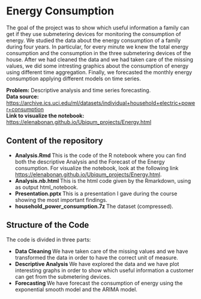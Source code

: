 # Energy Consumption
The goal of the project was to show which useful information a family can get if they use submetering devices for monitoring the consumption of energy. We studied the data about the energy consumption of a family during four years. In particular, for every minute we knew the total energy consumption and the consumption in the three submetering devices of the house. After we had cleaned the data and we had taken care of the missing values, we did some intresting graphics about the consumption of energy using different time aggregation. Finally, we forecasted the monthly energy consumption applying different models on time series. <br>

<b> Problem:</b> Descriptive analysis and time series forecasting. <br>
<b> Data source:</b> https://archive.ics.uci.edu/ml/datasets/individual+household+electric+power+consumption <br>
<b> Link to visualize the notebook: </b> https://elenabonan.github.io/Ubiqum_projects/Energy.html

## Content of the repository
- <b> Analysis.Rmd </b> This is the code of the R notebook where you can find both the descriptive Analysis and the Forecast of the Energy consumption. For visualize the notebook, look at the following link https://elenabonan.github.io/Ubiqum_projects/Energy.html.
- <b> Analysis.nb.html </b> This is the html code given by the Rmarkdown, using as output html_notebook.
- <b> Presentation.pptx </b> This is a presentation I gave during the course showing the most important findings. 
- <b> household_power_consumption.7z </b> The dataset (compressed).

## Structure of the Code 
The code is divided in three parts:
- <b> Data Cleaning </b> We have taken care of the missing values and we have transformed the data in order to have the correct unit of measure.
- <b> Descriptive Analysis </b> We have explored the data and we have plot interesting graphs in order to show which useful information a customer can get from the submetering devices.
- <b> Forecasting </b> We have forecast the consumption of energy using the exponential smooth model and the ARIMA model.
